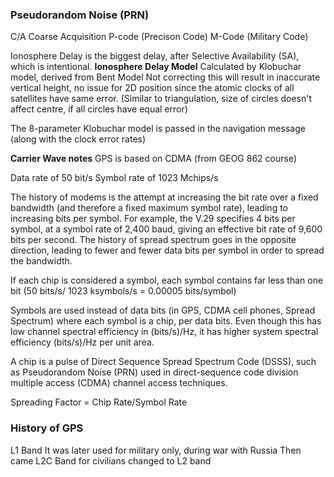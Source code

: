 ### Pseudorandom Noise (PRN)
C/A Coarse Acquisition
P-code (Precison Code)
M-Code (Military Code)

Ionosphere Delay is the biggest delay, after Selective Availability (SA), which is intentional.
**Ionosphere Delay Model**
Calculated by Klobuchar model, derived from Bent Model
Not correcting this will result in inaccurate vertical height, no issue for 2D position since the atomic clocks of all satellites have same error.
(Similar to triangulation, size of circles doesn't affect centre, if all circles have equal error)

The 8-parameter Klobuchar model is passed in the navigation message
(along with the clock error rates)

**Carrier Wave notes**
GPS is based on CDMA (from GEOG 862 course)

Data rate of 50 bit/s
Symbol rate of 1023 Mchips/s

The history of modems is the attempt at increasing the bit rate over a fixed bandwidth (and therefore a fixed maximum symbol rate), leading to increasing bits per symbol. For example, the V.29 specifies 4 bits per symbol, at a symbol rate of 2,400 baud, giving an effective bit rate of 9,600 bits per second. The history of spread spectrum goes in the opposite direction, leading to fewer and fewer data bits per symbol in order to spread the bandwidth.

If each chip is considered a symbol, each symbol contains far less than one bit (50 bits/s/ 1023 ksymbols/s = 0.00005 bits/symbol)

Symbols are used instead of data bits (in GPS, CDMA cell phones, Spread Spectrum) where each symbol is a chip, per data bits. Even though this has low channel spectral efficiency in (bits/s)/Hz, it has higher system spectral efficiency (bits/s)/Hz per unit area.

A chip is a pulse of Direct Sequence Spread Spectrum Code (DSSS), such as Pseudorandom Noise (PRN) used in direct-sequence code division multiple access (CDMA) channel access techniques.

Spreading Factor = Chip Rate/Symbol Rate

### History of GPS
L1 Band
It was later used for military only, during war with Russia
Then came L2C Band for civilians
changed to L2 band